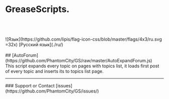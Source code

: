 # GreaseScripts.
<br/>
<br/>
<br/> ![Язык](https://github.com/lipis/flag-icon-css/blob/master/flags/4x3/ru.svg =32x) [Русский язык](./ru/)
<br/>
<br/>
## [AutoForum](https://github.com/PhantomCity/GS/raw/master/AutoExpandForum.js)
<br/>This script expands every topic on pages with topics list, it loads first post of every topic and inserts its to topics list page.
<br/>
<hr/>
### Support or Contact
[issues](https://github.com/PhantomCity/GS/issues/)
